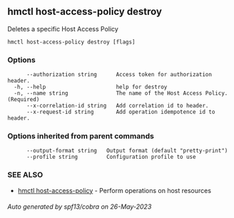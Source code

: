## hmctl host-access-policy destroy

Deletes a specific Host Access Policy

```
hmctl host-access-policy destroy [flags]
```

### Options

```
      --authorization string      Access token for authorization header.
  -h, --help                      help for destroy
  -n, --name string               The name of the Host Access Policy. (Required)
      --x-correlation-id string   Add correlation id to header.
      --x-request-id string       Add operation idempotence id to header.
```

### Options inherited from parent commands

```
      --output-format string   Output format (default "pretty-print")
      --profile string         Configuration profile to use
```

### SEE ALSO

* [hmctl host-access-policy](hmctl_host-access-policy.md)	 - Perform operations on host resources

###### Auto generated by spf13/cobra on 26-May-2023
